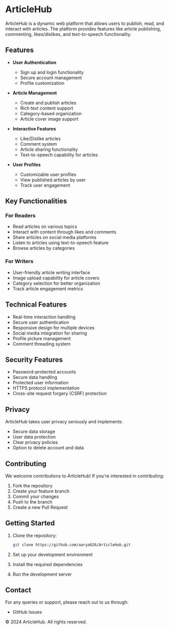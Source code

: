 # ArticleHub

ArticleHub is a dynamic web platform that allows users to publish, read, and interact with articles. The platform provides features like article publishing, commenting, likes/dislikes, and text-to-speech functionality.

## Features

- **User Authentication**
  - Sign up and login functionality
  - Secure account management
  - Profile customization

- **Article Management**
  - Create and publish articles
  - Rich text content support
  - Category-based organization
  - Article cover image support

- **Interactive Features**
  - Like/Dislike articles
  - Comment system
  - Article sharing functionality
  - Text-to-speech capability for articles

- **User Profiles**
  - Customizable user profiles
  - View published articles by user
  - Track user engagement

## Key Functionalities

### For Readers
- Read articles on various topics
- Interact with content through likes and comments
- Share articles on social media platforms
- Listen to articles using text-to-speech feature
- Browse articles by categories

### For Writers
- User-friendly article writing interface
- Image upload capability for article covers
- Category selection for better organization
- Track article engagement metrics

## Technical Features

- Real-time interaction handling
- Secure user authentication
- Responsive design for multiple devices
- Social media integration for sharing
- Profile picture management
- Comment threading system

## Security Features

- Password-protected accounts
- Secure data handling
- Protected user information
- HTTPS protocol implementation
- Cross-site request forgery (CSRF) protection

## Privacy

ArticleHub takes user privacy seriously and implements:
- Secure data storage
- User data protection
- Clear privacy policies
- Option to delete account and data

## Contributing

We welcome contributions to ArticleHub! If you're interested in contributing:
1. Fork the repository
2. Create your feature branch
3. Commit your changes
4. Push to the branch
5. Create a new Pull Request

## Getting Started

1. Clone the repository:
   
   ```bash
   git clone https://github.com/aarya626/ArticleHub.git
   ```
2. Set up your development environment
3. Install the required dependencies
4. Run the development server

## Contact

For any queries or support, please reach out to us through:
- GitHub Issues

© 2024 ArticleHub. All rights reserved.

